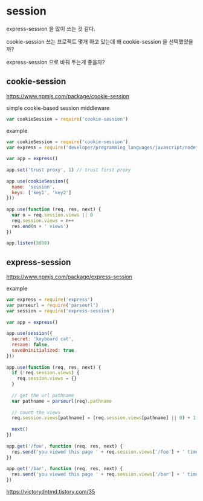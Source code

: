 # session
express-session 을 많이 쓰는 것 같다.

cookie-session 쓰는 프로젝트 몇개 하고 있는데 왜 cookie-session 을 선택했었을까?

express-session 으로 바꿔 두는게 좋을까?

## cookie-session
https://www.npmjs.com/package/cookie-session

simple cookie-based session middleware

```javascript
var cookieSession = require('cookie-session')
```

example
```javascript
var cookieSession = require('cookie-session')
var express = require('developer/programming_languages/javascript/nodejs/express')
 
var app = express()
 
app.set('trust proxy', 1) // trust first proxy
 
app.use(cookieSession({
  name: 'session',
  keys: ['key1', 'key2']
}))
 
app.use(function (req, res, next) {
  var n = req.session.views || 0
  req.session.views = n++
  res.end(n + ' views')
})
 
app.listen(3000)
```


## express-session
https://www.npmjs.com/package/express-session

example
```javascript
var express = require('express')
var parseurl = require('parseurl')
var session = require('express-session')
 
var app = express()
 
app.use(session({
  secret: 'keyboard cat',
  resave: false,
  saveUninitialized: true
}))
 
app.use(function (req, res, next) {
  if (!req.session.views) {
    req.session.views = {}
  }
 
  // get the url pathname
  var pathname = parseurl(req).pathname
 
  // count the views
  req.session.views[pathname] = (req.session.views[pathname] || 0) + 1
 
  next()
})
 
app.get('/foo', function (req, res, next) {
  res.send('you viewed this page ' + req.session.views['/foo'] + ' times')
})
 
app.get('/bar', function (req, res, next) {
  res.send('you viewed this page ' + req.session.views['/bar'] + ' times')
})
```


https://victorydntmd.tistory.com/35

